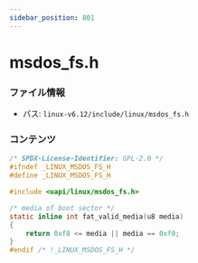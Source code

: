 ```yaml
---
sidebar_position: 801
---
```

# msdos_fs.h

### ファイル情報

- パス: `linux-v6.12/include/linux/msdos_fs.h`

### コンテンツ

```h
/* SPDX-License-Identifier: GPL-2.0 */
#ifndef _LINUX_MSDOS_FS_H
#define _LINUX_MSDOS_FS_H

#include <uapi/linux/msdos_fs.h>

/* media of boot sector */
static inline int fat_valid_media(u8 media)
{
	return 0xf8 <= media || media == 0xf0;
}
#endif /* !_LINUX_MSDOS_FS_H */

```
